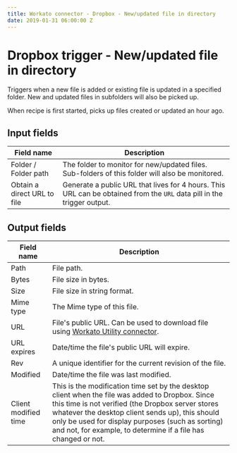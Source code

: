 ```yaml
---
title: Workato connector - Dropbox - New/updated file in directory
date: 2019-01-31 06:00:00 Z
---
```


# Dropbox trigger - New/updated file in directory
Triggers when a new file is added or existing file is updated in a specified folder. New and updated files in subfolders will also be picked up.

When recipe is first started, picks up files created or updated an hour ago.

## Input fields

| Field name | Description |
|---|---|
| Folder / Folder path | The folder to monitor for new/updated files. Sub-folders of this folder will also be monitored. |
| Obtain a direct URL to file | Generate a public URL that lives for 4 hours. This URL can be obtained from the `URL` data pill in the trigger output. |

## Output fields

| Field name | Description |
|---|---|
| Path | File path. |
| Bytes | File size in bytes. |
| Size | File size in string format. |
| Mime type | The Mime type of this file. |
| URL | File's public URL. Can be used to download file using [Workato Utility connector](/features/utilities.md#download-file-from-url). |
| URL expires | Date/time the file's public URL will expire. |
| Rev | A unique identifier for the current revision of the file. |
| Modified | Date/time the file was last modified. |
| Client modified time | This is the modification time set by the desktop client when the file was added to Dropbox. Since this time is not verified (the Dropbox server stores whatever the desktop client sends up), this should only be used for display purposes (such as sorting) and not, for example, to determine if a file has changed or not. |
